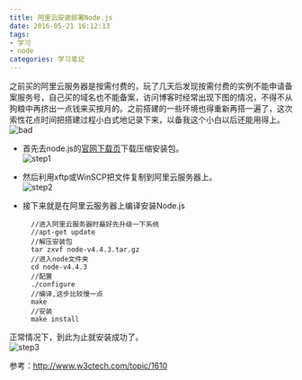 ```yaml
---
title: 阿里云安装部署Node.js
date: 2016-05-21 16:12:13
tags:
- 学习
- node
categories: 学习笔记
---
```

之前买的阿里云服务器是按需付费的，玩了几天后发现按需付费的实例不能申请备案服务号，自己买的域名也不能备案，访问博客时经常出现下图的情况，不得不从狗粮中再挤出一点钱来买按月的。之前搭建的一些环境也得重新再搭一遍了，这次索性花点时间把搭建过程小白式地记录下来，以备我这个小白以后还能用得上。  
![bad](/image/node/node.png)  

- 首先去node.js的[官网下载页](https://nodejs.org/en/download/)下载压缩安装包。  
![step1](/image/node/step1.png)  
- 然后利用xftp或WinSCP把文件复制到阿里云服务器上。  
![step2](/image/node/step2.png)  
- 接下来就是在阿里云服务器上编译安装Node.js  
		
		//进入阿里云服务器时最好先升级一下系统
		//apt-get update
		//解压安装包
		tar zxvf node-v4.4.3.tar.gz
		//进入node文件夹
		cd node-v4.4.3
		//配置
		./configure
		//编译,这步比较慢一点
		make
		//安装
		make install
正常情况下，到此为止就安装成功了。  
![step3](/image/node/step3.png)  

参考：http://www.w3ctech.com/topic/1610